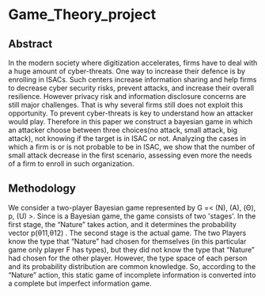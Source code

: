 # Game_Theory_project


## Abstract
In the modern society where digitization accelerates,
firms have to deal with a huge amount of cyber-threats. One
way to increase their defence is by enrolling in ISACs. Such
centers increase information sharing and help firms to decrease
cyber security risks, prevent attacks, and increase
their overall resilience. However privacy risk and information
disclosure concerns are still major challenges. That is
why several firms still does not exploit this opportunity.
To prevent cyber-threats is key to understand how an attacker
would play. Therefore in this paper we construct a
bayesian game in which an attacker choose between three
choices(no attack, small attack, big attack), not knowing if
the target is in ISAC or not. Analyzing the cases in which
a firm is or is not probable to be in ISAC, we show that
the number of small attack decrease in the first scenario,
assessing even more the needs of a firm to enroll in such
organization.

## Methodology 
We consider a two-player Bayesian game represented by
G =< (N), (A), (Θ), p, (U) >.
Since is a Bayesian game, the game consists of two
'stages'. In the first stage, the “Nature” takes action, and
it determines the probability vector p(θ11,θ12) . The second
stage is the actual game. The two Players know the type that
“Nature” had chosen for themselves (in this particular game
only player F has types), but they did not know the type
that “Nature” had chosen for the other player. However, the
type space of each person and its probability distribution are
common knowledge. So, according to the “Nature” action,
this static game of incomplete information is converted into
a complete but imperfect information game.
